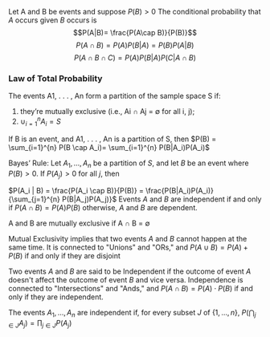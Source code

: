 Let A and B be events and suppose $P(B) > 0$
The conditional probability that $A$ occurs given $B$ occurs is $$P(A|B)= \frac{P(A\cap B)}{P(B)}$$
$$P(A ∩ B) = P(A)P(B|A) = P(B)P(A|B)$$
$$P(A ∩ B ∩ C ) = P(A)P(B|A)P(C |A ∩ B)$$
### Law of Total Probability
The events A1, . . . , An form a partition of the sample space S if:
1. they’re mutually exclusive (i.e., Ai ∩ Aj = ∅ for all i, j);
2. $\cup_{i=1}^nA_i=S$

If B is an event, and A1, . . . , An is a partition of S, then
$P(B) = \sum_{i=1}^{n} P(B \cap A_i)= \sum_{i=1}^{n} P(B|A_i)P(A_i)$

Bayes’ Rule: Let $A_1, \ldots, A_n$ be a partition of $S$, and let $B$ be an event where $P(B) > 0$. If $P(A_j) > 0$ for all $j$, then

$P(A_i | B) = \frac{P(A_i \cap B)}{P(B)} = \frac{P(B|A_i)P(A_i)}{\sum_{j=1}^{n} P(B|A_j)P(A_j)}$
Events $A$ and $B$ are independent if and only if $P(A \cap B) = P(A)P(B)$ otherwise, $A$ and $B$ are dependent.

A and B are mutually exclusive if A ∩ B = ∅

Mutual Exclusivity implies that two events $A$ and $B$ cannot happen at the same time. It is connected to "Unions" and "ORs," and $P(A \cup B) = P(A) + P(B)$ if and only if they are disjoint

Two events $A$ and $B$ are said to be Independent if the outcome of event $A$ doesn't affect the outcome of event $B$ and vice versa. Independence is connected to "Intersections" and "Ands," and $P(A \cap B) = P(A) \cdot P(B)$ if and only if they are independent.

The events $A_1, \ldots, A_n$ are independent if, for every subset $J$ of $\{1, \ldots, n\}$,
$P\left(\bigcap_{j \in J} A_j\right) = \prod_{j \in J} P(A_j)$

